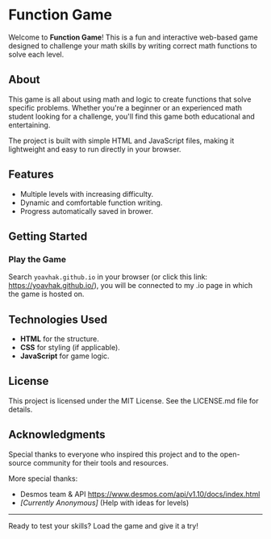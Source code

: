 # Function Game

Welcome to **Function Game**! This is a fun and interactive web-based game designed to challenge your math skills by writing correct math functions to solve each level.

## About
This game is all about using math and logic to create functions that solve specific problems. Whether you're a beginner or an experienced math student looking for a challenge, you'll find this game both educational and entertaining.

The project is built with simple HTML and JavaScript files, making it lightweight and easy to run directly in your browser.

## Features
- Multiple levels with increasing difficulty.
- Dynamic and comfortable function writing.
- Progress automatically saved in brower.

## Getting Started

### Play the Game
Search `yoavhak.github.io` in your browser (or click this link: https://yoavhak.github.io/), you will be connected to my .io page in which the game is hosted on.

## Technologies Used
- **HTML** for the structure.
- **CSS** for styling (if applicable).
- **JavaScript** for game logic.

## License
This project is licensed under the MIT License. See the LICENSE.md file for details.

## Acknowledgments
Special thanks to everyone who inspired this project and to the open-source community for their tools and resources.

More special thanks:
- Desmos team & API https://www.desmos.com/api/v1.10/docs/index.html
- _[Currently Anonymous]_ (Help with ideas for levels)

---

Ready to test your skills? Load the game and give it a try!
